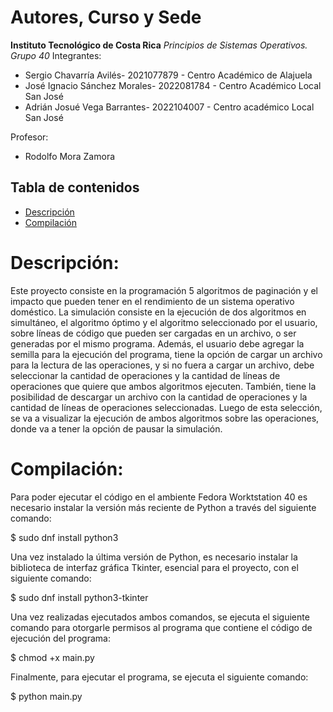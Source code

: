 # Autores, Curso y Sede
**Instituto Tecnológico de Costa Rica**
*Principios de Sistemas Operativos. Grupo 40*
Integrantes:
*    Sergio Chavarría Avilés- 2021077879 - Centro Académico de Alajuela
*    José Ignacio Sánchez Morales- 2022081784 - Centro Académico Local San José
*    Adrián Josué Vega Barrantes- 2022104007 - Centro académico Local San José

Profesor:
*    Rodolfo Mora Zamora 

## Tabla de contenidos
- [Descripción](#Descripción)
- [Compilación](#Compilación)

# Descripción:

Este proyecto consiste en la programación 5 algoritmos de paginación y el impacto que pueden tener en el rendimiento de un sistema operativo doméstico. La simulación consiste en la ejecución de dos algoritmos en simultáneo, el algoritmo óptimo y el algoritmo seleccionado por el usuario, sobre líneas de código que pueden ser cargadas en un archivo, o ser generadas por el mismo programa. Además, el usuario debe agregar la semilla para la ejecución del programa, tiene la opción de cargar un archivo para la lectura de las operaciones, y si no fuera a cargar un archivo, debe seleccionar la cantidad de operaciones y la cantidad de líneas de operaciones que quiere que ambos algoritmos ejecuten. También, tiene la posibilidad de descargar un archivo con la cantidad de operaciones y la cantidad de líneas de operaciones seleccionadas. Luego de esta selección, se va a visualizar la ejecución de ambos algoritmos sobre las operaciones, donde va a tener la opción de pausar la simulación. 

# Compilación:
Para poder ejecutar el código en el ambiente Fedora Worktstation 40 es necesario instalar la versión más reciente de Python a través del siguiente comando:  
    
$ sudo dnf install python3

Una vez instalado la última versión de Python, es necesario instalar la biblioteca de interfaz gráfica Tkinter, esencial para el proyecto, con el siguiente comando:
    
$ sudo dnf install python3-tkinter

Una vez realizadas ejecutados ambos comandos, se ejecuta el siguiente comando para otorgarle permisos al programa que contiene el código de ejecución del programa:

$ chmod +x main.py

Finalmente, para ejecutar el programa, se ejecuta el siguiente comando:

 $ python main.py
